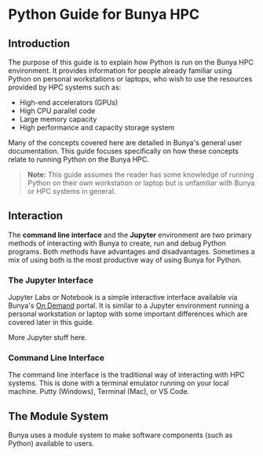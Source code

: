# Python Guide for Bunya HPC

## Introduction
The purpose of this guide is to explain how Python is run on the Bunya HPC environment.
It provides information for people already familiar using Python on personal workstations or laptops,
who wish to use the resources provided by HPC systems such as:

- High-end accelerators (GPUs)
- High CPU parallel code  
- Large memory capacity
- High performance and capacity storage system

Many of the concepts covered here are detailed in Bunya's general user documentation. This guide focuses specifically on how these concepts relate to running Python on the Bunya HPC.

> **Note:** This guide assumes the reader has some knowledge of running Python on their own workstation or laptop but is unfamiliar with Bunya or HPC systems in general.

## Interaction
The **command line interface** and the **Jupyter** environment are two primary methods of interacting with Bunya to create, run and debug Python programs.
Both methods have advantages and disadvantages. Sometimes a mix of using both is the most productive way of using Bunya for Python.

### The Jupyter Interface
Jupyter Labs or Notebook is a simple interactive interface available via Bunya's [On Demand](OnDemand-Guide.md) portal. It is similar to a Jupyter environment running a personal workstation or laptop with some important differences which are covered later in this guide.

More Jupyter stuff here.

### Command Line Interface
The command line interface is the traditional way of interacting with HPC systems.
This is done with a terminal emulator running on your local machine.
Putty (Windows), Terminal (Mac), or VS Code.






## The Module System
Bunya uses a module system to make software components (such as Python) available to users.